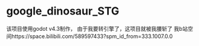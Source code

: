 # google_dinosaur_STG
该项目使用godot v4.3制作，
由于我要转引擎了，这项目就被我腰斩了
我b站空间https://space.bilibili.com/589597433?spm_id_from=333.1007.0.0
